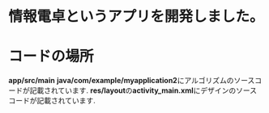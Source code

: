 # 情報電卓というアプリを開発しました。

# コードの場所
**app/src/main**
**java/com/example/myapplication2**にアルゴリズムのソースコードが記載されています.
**res/layout**の**activity_main.xml**にデザインのソースコードが記載されています.
